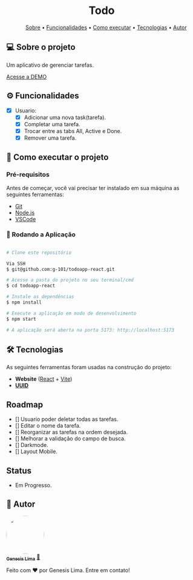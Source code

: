 <h1 align="center">Todo</h1>
<ul align="center">
 <a href="#-sobre-o-projeto">Sobre</a> •
 <a href="#-funcionalidades">Funcionalidades</a> •
 <a href="#-como-executar-o-projeto">Como executar</a> • 
 <a href="#-tecnologias">Tecnologias</a> • 
 <a href="#-autor">Autor</a> 
</ul>

## 💻 Sobre o projeto

Um aplicativo de gerenciar tarefas.

<a align="center" href="#">Acesse a DEMO</a>

## ⚙️ Funcionalidades

- [x] Usuario:
  - [x] Adicionar uma nova task(tarefa).
  - [x] Completar uma tarefa.
  - [x] Trocar entre as tabs All, Active e Done.
  - [x] Remover uma tarefa.

## 🚀 Como executar o projeto

### Pré-requisitos

Antes de começar, você vai precisar ter instalado em sua máquina as seguintes ferramentas:

- [Git](https://git-scm.com)
- [Node.js](https://nodejs.org/en/)
- [VSCode](https://code.visualstudio.com/)

### 🧭 Rodando a Aplicação

```bash

# Clone este repositório

Via SSH
$ git@github.com:g-101/todoapp-react.git

# Acesse a pasta do projeto no seu terminal/cmd
$ cd todoapp-react

# Instale as dependências
$ npm install

# Execute a aplicação em modo de desenvolvimento
$ npm start

# A aplicação será aberta na porta 5173: http://localhost:5173
```

## 🛠 Tecnologias

As seguintes ferramentas foram usadas na construção do projeto:

- **Website** ([React](https://reactjs.org/) + [Vite](https://vitejs.dev/))
- **[UUID](https://github.com/uuidjs/uuid)**

## Roadmap

- [] Usuario poder deletar todas as tarefas.
- [] Editar o nome da tarefa.
- [] Reorganizar as tarefas na ordem desejada.
- [] Melhorar a validação do campo de busca.
- [] Darkmode.
- [] Layout Mobile.

## Status

- Em Progresso.

## 🦸 Autor

<a href="https://github.com/g-101">
 <img style="border-radius: 50%;" src="https://github.com/g-101.png" width="100px;" alt=""/>
 <br />
 <sub><b>Genesis Lima</b></sub></a> <a href="https://github.com/g-101" title="github profile">🚀</a>

Feito com ❤️ por Genesis Lima. Entre em contato!
